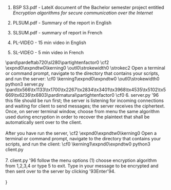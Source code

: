 
1. BSP S3.pdf - LateX document of the Bachelor semester project entitled _Encryption algorithms for secure communication over the Internet_

2. PLSUM.pdf - Summary of the report in English

3. SLSUM.pdf - summary of report in French

4. PL-VIDEO - 15 min video in English

5. SL-VIDEO - 5 min video in French

\pard\pardeftab720\sl280\partightenfactor0
\cf2 \expnd0\expndtw0\kerning0
\outl0\strokewidth0 \strokec2 Open a terminal or command prompt, navigate to the directory that contains your scripts, and run the server: \cf0 \kerning1\expnd0\expndtw0 \outl0\strokewidth0 python3 server.py \
\pard\tx566\tx1133\tx1700\tx2267\tx2834\tx3401\tx3968\tx4535\tx5102\tx5669\tx6236\tx6803\pardirnatural\partightenfactor0
\cf0 6. server.py \'96 this file should be run first; the server is listening for incoming connections and waiting for client to send messages; the server receives the ciphertext. Once, on server terminal window, choose from menu the same algorithm used during encryption in order to recover the plaintext that shall be automatically sent over to the client. \
\
After you have run the server, \cf2 \expnd0\expndtw0\kerning0
Open a terminal or command prompt, navigate to the directory that contains your scripts, and run the client: \cf0 \kerning1\expnd0\expndtw0 python3 client.py \
\
7. client.py \'96 follow the menu options (1) choose encryption algorithm from 1,2,3,4 or type 5 to exit. Type in your message to be encrypted and then sent over to the server by clicking \'93Enter\'94. \
\
}
